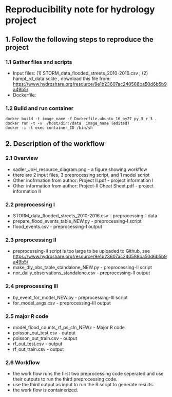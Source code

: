 # Reproducibility note for hydrology project


## 1. Follow the following steps to reproduce the project
### 1.1 Gather files and scripts
- Input files: (1) STORM_data_flooded_streets_2010-2016.csv ; (2) hampt_rd_data.sqlite , download this file from: https://www.hydroshare.org/resource/9e1b23607ac240588ba50d6b5b9a49b5/
- Dockerfile: 
### 1.2 Build and run container
```
docker build -t image_name -f Dockerfile.ubuntu_16_py27_py_3_r_3 .
docker run -t -v  /host/dir:/data  image_name (edited) 
docker -i -t exec container_ID /bin/sh
```

## 2. Description of the workflow
### 2.1 Overview
- sadler_JoH_resource_diagram.png - a figure showing workflow
- there are 2 input files, 3 preprocessing script, and 1 model script
- Other inofrmation from author: Project II.pdf - project information I
- Other information from author: Project-II Cheat Sheet.pdf - project information II

### 2.2 preprocessing I
- STORM_data_flooded_streets_2010-2016.csv - preprocessing-I data
- prepare_flood_events_table_NEW.py - preprocessing-I script
- flood_events.csv - preprocessing-I output

### 2.3 preprocessing II
- preprocessing-II script is too large to be uploaded to Github, see https://www.hydroshare.org/resource/9e1b23607ac240588ba50d6b5b9a49b5/
- make_dly_obs_table_standalone_NEW.py - preprocessing-II script
- nor_daily_observations_standalone.csv - preprocessing-II output

### 2.4 preprocessing III
- by_event_for_model_NEW.py - preprocessing-III script
- for_model_avgs.csv - preprocessing-III output

### 2.5 major R code
- model_flood_counts_rf_ps_cln_NEW.r - Major R code
- poisson_out_test.csv - output
- poisson_out_train.csv - output
- rf_out_test.csv - output
- rf_out_train.csv - output

### 2.6 Workflow
- the work flow runs the first two preprocessing code seperated and use their outputs to run the third preprocessing code.
- use the third output as input to run the R script to generate results.
- the work flow is containerized.

 
